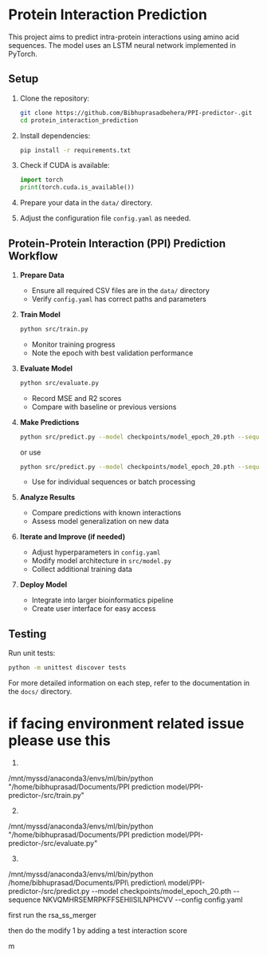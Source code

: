 # Protein Interaction Prediction

This project aims to predict intra-protein interactions using amino acid sequences. The model uses an LSTM neural network implemented in PyTorch.

## Setup

1. Clone the repository:
   ```bash
   git clone https://github.com/Bibhuprasadbehera/PPI-predictor-.git
   cd protein_interaction_prediction
   ```

2. Install dependencies:
   ```bash
   pip install -r requirements.txt
   ```

3. Check if CUDA is available:
   ```python
   import torch
   print(torch.cuda.is_available())
   ```

4. Prepare your data in the `data/` directory.

5. Adjust the configuration file `config.yaml` as needed.

## Protein-Protein Interaction (PPI) Prediction Workflow

1. **Prepare Data**
   - Ensure all required CSV files are in the `data/` directory
   - Verify `config.yaml` has correct paths and parameters

2. **Train Model**
   ```bash
   python src/train.py
   ```
   - Monitor training progress
   - Note the epoch with best validation performance

3. **Evaluate Model**
   ```bash
   python src/evaluate.py
   ```
   - Record MSE and R2 scores
   - Compare with baseline or previous versions

4. **Make Predictions**
   ```bash
   python src/predict.py --model checkpoints/model_epoch_20.pth --sequence NKVQMHRSEMRPKFFSEHIISILNPHCVV --config config.yaml
   ```
   or use 

   ```bash
   python src/predict.py --model checkpoints/model_epoch_20.pth --sequence NKVQMHRSEMRPKFFSEHIISILNPHCVV --secondary_structure HHHHHCCCCCCEEEEEECCCCCC --config config.yaml
   ```

   - Use for individual sequences or batch processing

5. **Analyze Results**
   - Compare predictions with known interactions
   - Assess model generalization on new data

6. **Iterate and Improve (if needed)**
   - Adjust hyperparameters in `config.yaml`
   - Modify model architecture in `src/model.py`
   - Collect additional training data

7. **Deploy Model**
   - Integrate into larger bioinformatics pipeline
   - Create user interface for easy access

## Testing

Run unit tests:
```bash
python -m unittest discover tests
```

For more detailed information on each step, refer to the documentation in the `docs/` directory.




# if facing environment related issue please use this 

1.
/mnt/myssd/anaconda3/envs/ml/bin/python "/home/bibhuprasad/Documents/PPI prediction model/PPI-predictor-/src/train.py"

2.
/mnt/myssd/anaconda3/envs/ml/bin/python "/home/bibhuprasad/Documents/PPI prediction model/PPI-predictor-/src/evaluate.py"

3. 
/mnt/myssd/anaconda3/envs/ml/bin/python /home/bibhuprasad/Documents/PPI\ prediction\ model/PPI-predictor-/src/predict.py --model checkpoints/model_epoch_20.pth --sequence NKVQMHRSEMRPKFFSEHIISILNPHCVV --config config.yaml




first run the rsa_ss_merger


then do the modify 1 by adding a test interaction score 

m